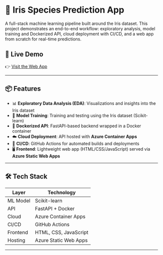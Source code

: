 # 🌸 Iris Species Prediction App

A full-stack machine learning pipeline built around the Iris dataset. This project demonstrates an end-to-end workflow: exploratory analysis, model training and Dockerized API, cloud deployment with CI/CD, and a web app from scratch for real-time predictions.

## 🚀 Live Demo

👉 [Visit the Web App](https://gray-island-077e5da0f.6.azurestaticapps.net)  

---

## 📦 Features
- 📊 **Exploratory Data Analysis (EDA)**: Visualizations and insights into the Iris dataset
- 🔬 **Model Training**: Training and testing using the Iris dataset (Scikit-learn)
- 🐳 **Dockerized API**: FastAPI-based backend wrapped in a Docker container
- ☁️ **Cloud Deployment**: API hosted with **Azure Container Apps**
- 🔁 **CI/CD**: GitHub Actions for automated builds and deployments
- 🖥️ **Frontend**: Lightweight web app (HTML/CSS/JavaScript) served via **Azure Static Web Apps**

---

## 🛠️ Tech Stack

| Layer       | Technology           |
|-------------|----------------------|
| ML Model    | Scikit-learn         |
| API         | FastAPI + Docker     |
| Cloud       | Azure Container Apps |
| CI/CD       | GitHub Actions       |
| Frontend    | HTML, CSS, JavaScript |
| Hosting     | Azure Static Web Apps|

---


